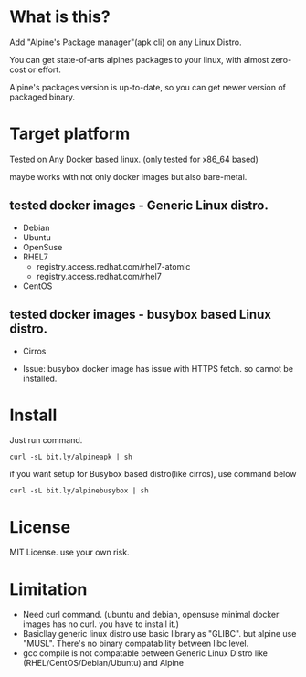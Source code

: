 # What is this?
Add "Alpine's Package manager"(apk cli) on any Linux Distro.

You can get state-of-arts alpines packages to your linux, with almost zero-cost or effort.

Alpine's packages version is up-to-date, so you can get newer version of packaged binary. 

# Target platform
Tested on Any Docker based linux. (only tested for x86_64 based)

maybe works with not only docker images but also bare-metal.

## tested docker images - Generic Linux distro.

* Debian
* Ubuntu
* OpenSuse
* RHEL7
  * registry.access.redhat.com/rhel7-atomic
  * registry.access.redhat.com/rhel7
* CentOS


## tested docker images - busybox based Linux distro.

* Cirros

* Issue: busybox docker image has issue with HTTPS fetch. so cannot be installed.

# Install

Just run command.

```
curl -sL bit.ly/alpineapk | sh
```

if you want setup for Busybox based distro(like cirros), use command below

```
curl -sL bit.ly/alpinebusybox | sh
```

# License
MIT License. use your own risk.

# Limitation
* Need curl command. (ubuntu and debian, opensuse minimal docker images has no curl. you have to install it.)
* Basicllay generic linux distro use basic library as "GLIBC". but alpine use "MUSL". There's no binary compatability between libc level.
* gcc compile is not compatable between Generic Linux Distro like (RHEL/CentOS/Debian/Ubuntu) and Alpine
